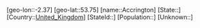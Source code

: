 ﻿---
location: [53.75,-2.37]
type: City
tags:
- geo/City


SpocWebEntityId: 28660
isDeleted: false
confidential: public

---
[geo-lon::-2.37]
[geo-lat::53.75]
[name::Accrington]
[State::]
[Country::[United_Kingdom](geo/Continent/Europe/United_Kingdom.md)]
[StateId::]
[Population::]
[Unknown::]

